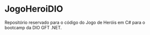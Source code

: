 # JogoHeroiDIO
Repositório reservado para o código do Jogo de Heróis em C# para o bootcamp da DIO GFT .NET.
